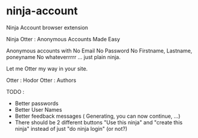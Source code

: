 # ninja-account
Ninja Account browser extension

Ninja Otter : Anonymous Accounts Made Easy

Anonymous accounts with
No Email
No Password
No Firstname, Lastname, poneyname
No whateverrrrr
... just plain ninja.

Let me Otter my way in your site.

Otter : Hodor
Otter : Authors


TODO :
- Better passwords
- Better User Names
- Better feedback messages ( Generating, you can now continue, ...)
- There should be 2 different buttons "Use this ninja" and "create this ninja" instead of just "do ninja login" (or not?)
